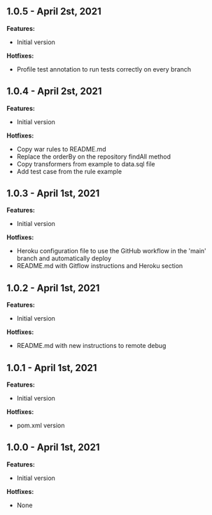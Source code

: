 ## 1.0.5 - April 2st, 2021
**Features:**
- Initial version

**Hotfixes:**
- Profile test annotation to run tests correctly on every branch

## 1.0.4 - April 2st, 2021
**Features:**
- Initial version

**Hotfixes:**
- Copy war rules to README.md
- Replace the orderBy on the repository findAll method
- Copy transformers from example to data.sql file
- Add test case from the rule example

## 1.0.3 - April 1st, 2021
**Features:**
- Initial version

**Hotfixes:**
- Heroku configuration file to use the GitHub workflow in the 'main' branch and automatically deploy
- README.md with Gitflow instructions and Heroku section

## 1.0.2 - April 1st, 2021
**Features:**
- Initial version

**Hotfixes:**
- README.md with new instructions to remote debug

## 1.0.1 - April 1st, 2021
**Features:**
- Initial version

**Hotfixes:**
- pom.xml version

## 1.0.0 - April 1st, 2021
**Features:**
- Initial version

**Hotfixes:**
- None
